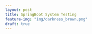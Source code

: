 ```yaml
---
layout: post
title: SpringBoot System Testing
feature-img: "img/darkness_brown.png"
draft: true
---
```


